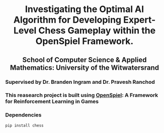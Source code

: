 <h1 align="center"> Investigating the Optimal AI Algorithm for Developing Expert-Level Chess Gameplay within the OpenSpiel Framework. </h1>

<h2 align="center"> School of Computer Science & Applied Mathematics: University of the Witwatersrand </h2>

### Supervised by Dr. Branden Ingram and Dr. Pravesh Ranchod

### This reasearch project is built using [OpenSpiel](https://github.com/google-deepmind/open_spiel): A Framework for Reinforcement Learning in Games

### Dependencies
```
pip install chess
```